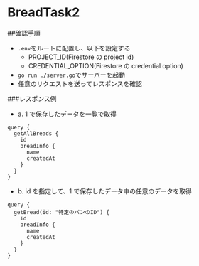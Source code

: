 # BreadTask2

##確認手順

- `.env`をルートに配置し、以下を設定する
  - PROJECT_ID(Firestore の project id)
  - CREDENTIAL_OPTION(Firestore の credential option)
- `go run ./server.go`でサーバーを起動
- 任意のリクエストを送ってレスポンスを確認

###レスポンス例

- a. 1 で保存したデータを一覧で取得

```
query {
  getAllBreads {
    id
    breadInfo {
      name
      createdAt
    }
  }
}

```

- b. id を指定して、1 で保存したデータ中の任意のデータを取得

```
query {
  getBread(id: "特定のパンのID") {
    id
    breadInfo {
      name
      createdAt
    }
  }
}
```
